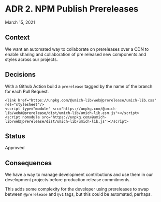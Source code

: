 # ADR 2. NPM Publish Prereleases

March 15, 2021

## Context

We want an automated way to collaborate on prereleases over a CDN to enable sharing and collaboration of pre released new components and styles across our projects.

## Decisions

With a Github Action build a `prerelease` tagged by the name of the branch for each Pull Request.

```
<link href="https://unpkg.com/@umich-lib/web@prerelease/umich-lib.css" rel="stylesheet"/>
<script type="module" src="https://unpkg.com/@umich-lib/web#@prerelease/dist/umich-lib/umich-lib.esm.js"></script>
<script nomodule src="https://unpkg.com/@umich-lib/web@prerelease/dist/umich-lib/umich-lib.js"></script>
```

## Status

Approved

## Consequences

We have a way to manage development contributions and use them in our development projects before production release commitments.

This adds some complexity for the developer using prereleases to swap between `@prerelease` and `@v1` tags, but this could be automated, perhaps.
